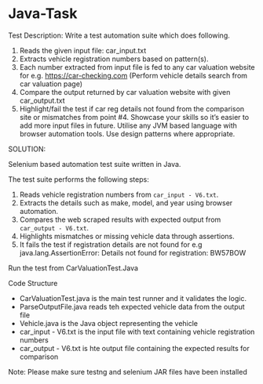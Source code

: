# Java-Task


Test Description:
Write a test automation suite which does following.
1. Reads the given input file: car_input.txt
2. Extracts vehicle registration numbers based on pattern(s).
3. Each number extracted from input file is fed to any car valuation website for e.g.
https://car-checking.com
(Perform vehicle details search from car valuation page)
4. Compare the output returned by car valuation website with given car_output.txt
5. Highlight/fail the test if car reg details not found from the comparison site or mismatches from
point #4. Showcase your skills so it’s easier to add more input files in future. Utilise any JVM based
language with browser automation tools. Use
design patterns where appropriate.


SOLUTION:

Selenium based automation test suite written in Java.

The test suite performs the following steps:

1. Reads vehicle registration numbers from `car_input - V6.txt`.
2. Extracts the details such as make, model, and year using browser automation.
3. Compares the web scraped results with expected output from `car_output - V6.txt`.
4. Highlights mismatches or missing vehicle data through assertions.
5. It fails the test if registration details are not found for e.g java.lang.AssertionError: Details not found for registration: BW57BOW


Run the test from CarValuationTest.Java

Code Structure
- CarValuationTest.java is the main test runner and it validates the logic. 
- ParseOutputFile.java reads teh expected vehicle data from the output file
- Vehicle.java is the Java object representing the vehicle
- car_input - V6.txt  is the input file with text containing vehicle registration numbers
- car_output - V6.txt is hte output file containing the expected results for comparison



Note: Please make sure testng and selenium JAR files have been installed

